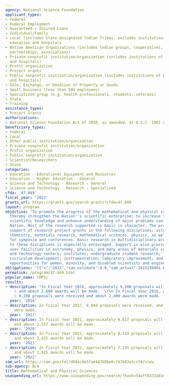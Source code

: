 ```yaml
---
agency: National Science Foundation
applicant_types:
- Federal
- Federal Employment
- Guaranteed / Insured Loans
- Individual/Family
- Local (includes State-designated lndian Tribes, excludes institutions of higher
  education and hospitals
- Native American Organizations (includes lndian groups, cooperatives, corporations,
  partnerships, associations)
- Private nonprofit institution/organization (includes institutions of higher education
  and hospitals)
- Profit organization
- Project Grants
- Public nonprofit institution/organization (includes institutions of higher education
  and hospitals)
- Sale, Exchange, or Donation of Property or Goods
- Small business (less than 500 employees)
- Specialized group (e.g. health professionals, students, veterans)
- State
- Training
assistance_types:
- Project Grants
authorizations:
- National Science Foundation Act of 1950, as amended, 42 U.S.C. 1861 et seq.
beneficiary_types:
- Federal
- Local
- Other public institution/organization
- Private nonprofit institution/organization
- Profit organization
- Public nonprofit institution/organization
- Scientist/Researchers
- State
categories:
- Education - Educational Equipment and Resources
- Education - Higher Education - General
- Science and Technology - Research - General
- Science and Technology - Research - Specialized
cfda: '47.049'
fiscal_year: '2022'
grants_url: https://grants.gov/search-grants?cfda=47.049
layout: program
objective: 'To promote the progress of the mathematical and physical sciences and
  thereby strengthen the Nation''s scientific enterprise; to increase the store of
  scientific knowledge and enhance understanding of major problems confronting the
  Nation. Most of the research supported is basic in character. The program includes
  support of research project grants in the following disciplines: astronomical sciences,
  chemistry, materials research, mathematical sciences, physics, as well as support
  for symposia and conferences. Basic research in multidisciplinary areas related
  to these disciplines is especially encouraged. Support is also provided for state-of-the-art
  user facilities in astronomy, physics, and many areas of materials science; science
  and technology centers; institutes; undergraduate student research; faculty enhancement;
  curriculum development; instrumentation; laboratory improvement; and for research
  opportunities for women, minority, and disabled scientists and engineers.'
obligations: '[{"x":"2022","sam_estimate":0.0,"sam_actual":1615256901.0,"usa_spending_actual":1739724134.0},{"x":"2023","sam_estimate":1685840000.0,"sam_actual":0.0,"usa_spending_actual":1761012162.0},{"x":"2024","sam_estimate":1835789998.0,"sam_actual":0.0,"usa_spending_actual":1553324116.0}]'
permalink: /program/47.049.html
popular_name: (MPS)
results:
- description: "In Fiscal Year 2016, approximately 9,200 proposals will be received\
    \ and about 2,600 awards will be made.  \r\n In Fiscal Year 2016, approximately\
    \ 9,200 proposals were received and about 2,400 awards were made.      "
  year: '2016'
- description: In Fiscal Year 2017, 8,849 proposals were received, and 2,335 awards
    were made.
  year: '2017'
- description: In Fiscal Year 2021, approximately 8,617 proposals will be received,
    and about 2,557 awards will be made.
  year: '2020'
- description: In Fiscal Year 2021, approximately 8,114 proposals will be received,
    and about 2,422 awards will be made.
  year: '2021'
- description: In Fiscal Year 2022, approximately 7,191 proposals will be received,
    and about 2,415 awards will be made.
  year: '2022'
sam_url: https://sam.gov/fal/d88ac8e5fae4476bbe0c747683a1cc54/view
sub-agency: N/A
title: Mathematical and Physical Sciences
usaspending_url: https://www.usaspending.gov/search/?hash=54aff8333a81ee3573e67b2ea67585a1
---
```


